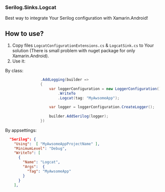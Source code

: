 ### Serilog.Sinks.Logcat

Best way to integrate Your Serilog configuration with Xamarin.Android! 

## How to use?

1. Copy files ```LogcatConfigurationExtensions.cs``` & ```LogcatSink.cs``` to Your solution (There is small problem with nuget package for only Xamarin.Android).  
2. Use it: 

 
By class:
```C#
                .AddLogging(builder =>
                {
                    var loggerConfiguration = new LoggerConfiguration()
                        .WriteTo
                        .Logcat(tag: "MyAwsomeApp");
                
                    var logger = loggerConfiguration.CreateLogger();
                
                    builder.AddSerilog(logger);
                })
```  
By appsettings:
```Json
  "Serilog": {
    "Using":  [ "MyAwsomeAppProjectName" ],
    "MinimumLevel": "Debug",
    "WriteTo": [
      {
        "Name": "Logcat",
        "Args":  {
          "Tag": "MyAwsomeApp"
        }
      }
    ],
```
